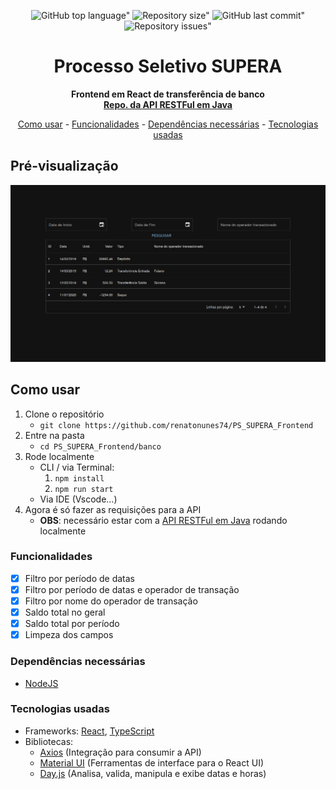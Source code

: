 <div align="center">
	
![GitHub top language"](https://img.shields.io/github/languages/top/renatonunes74/PS_SUPERA_Frontend.svg?style=for-the-badge)
![Repository size"](https://img.shields.io/github/repo-size/renatonunes74/PS_SUPERA_Frontend.svg?style=for-the-badge)
![GitHub last commit"](https://img.shields.io/github/last-commit/renatonunes74/PS_SUPERA_Frontend.svg?style=for-the-badge)
![Repository issues"](https://img.shields.io/github/issues/rockofox/firefox-minima.svg?style=for-the-badge)
# Processo Seletivo SUPERA
**Frontend em React de transferência de banco<br/>[Repo. da API RESTFul em Java](https://github.com/renatonunes74/PS_SUPERA_Backend)**

[Como usar](#como-usar) -
[Funcionalidades](#funcionalidades) -
[Dependências necessárias](#dependências-necessárias) -
[Tecnologias usadas](#tecnologias-usadas)
<br>
</div>

## Pré-visualização
![](preview.png)

## Como usar
1. Clone o repositório
    - `git clone https://github.com/renatonunes74/PS_SUPERA_Frontend`
1. Entre na pasta
    - `cd PS_SUPERA_Frontend/banco`
1. Rode localmente
    - CLI / via Terminal:
        1. `npm install`
        1. `npm run start`
    - Via IDE (Vscode...)
1. Agora é só fazer as requisições para a API
    - **OBS**: necessário estar com a [API RESTFul em Java](https://github.com/renatonunes74/PS_SUPERA_Backend) rodando localmente

### Funcionalidades
- [x] Filtro por período de datas
- [x] Filtro por período de datas e operador de transação
- [x] Filtro por nome do operador de transação
- [x] Saldo total no geral
- [x] Saldo total por período
- [x] Limpeza dos campos

### Dependências necessárias
- [NodeJS](https://nodejs.org)

### Tecnologias usadas
- Frameworks: [React](https://react.dev/), [TypeScript](https://www.typescriptlang.org/)
- Bibliotecas:
    - [Axios](https://axios-http.com/) (Integração para consumir a API)
    - [Material UI](https://mui.com/) (Ferramentas de interface para o React UI)
    - [Day.js](https://day.js.org/) (Analisa, valida, manipula e exibe datas e horas)
